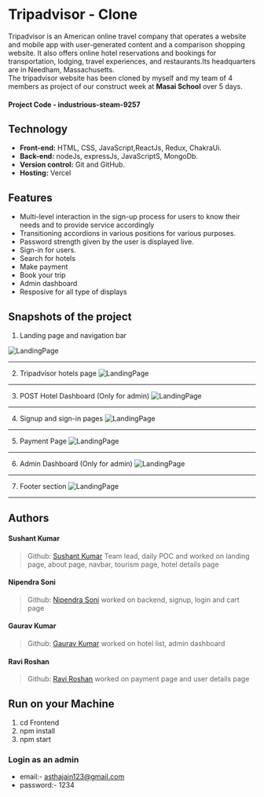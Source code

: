 # Tripadvisor - Clone
Tripadvisor is an American online travel company that operates a website and mobile app with user-generated content and a comparison shopping website. It also offers online hotel reservations and bookings for transportation, lodging, travel experiences, and restaurants.Its headquarters are in Needham, Massachusetts.
<br>
The tripadvisor website has been cloned by myself and my team of 4 members as project of our construct week at **Masai School** over 5 days.

#### Project Code - industrious-steam-9257

## Technology
- **Front-end:** HTML, CSS, JavaScript,ReactJs, Redux, ChakraUi.
- **Back-end:** nodeJs, expressJs, JavaScriptS, MongoDb.
- **Version control:** Git and GitHub.
- **Hosting:** Vercel

## Features
- Multi-level interaction in the sign-up process for users to know their needs and to provide service accordingly
- Transitioning accordions in various positions for various purposes.
- Password strength given by the user is displayed live.
- Sign-in for users.
- Search for hotels
- Make payment
- Book your trip
- Admin dashboard
- Resposive for all type of displays

## Snapshots of the project

1. Landing page and navigation bar

![LandingPage](Frontend/src/Components/Homepage/assests/readme/LandingPage.png)
*******************************************************************************

2. Tripadvisor hotels page
![LandingPage](Frontend/src/Components/Homepage/assests/readme/HotelDetails.png)
*******************************************************************************

3. POST Hotel Dashboard (Only for admin)
![LandingPage](Frontend/src/Components/Homepage/assests/readme/PostAdmin.png)
*******************************************************************************

4. Signup and sign-in pages
![LandingPage](Frontend/src/Components/Homepage/assests/readme/SignInPage.png)
*******************************************************************************

5. Payment Page
![LandingPage](Frontend/src/Components/Homepage/assests/readme/TravellerDetails.png)
*******************************************************************************

6. Admin Dashboard (Only for admin)
![LandingPage](Frontend/src/Components/Homepage/assests/readme/Allusersadmin.png)
*******************************************************************************

7. Footer section
![LandingPage](Frontend/src/Components/Homepage/assests/readme/Footer.png)
*******************************************************************************

<!--  
## Demo
>Link - [TravelGo](https://tripadvisor-rsoni2843.web.app/)
>Project demonstration link- 
<a href="#">click here</a> -->

## Authors

#### Sushant Kumar
> Github: [Sushant Kumar](https://github.com/sushantkr961)
Team lead, daily POC and worked on landing page, about page, navbar, tourism page, hotel details page

#### Nipendra Soni
>Github: [Nipendra Soni](https://github.com/rsoni2843)
worked on backend, signup, login and cart page

#### Gaurav Kumar
>Github: [Gaurav Kumar](https://github.com/erGaurav13)
worked on hotel list, admin dashboard

#### Ravi Roshan
>Github: [Ravi Roshan](https://github.com/Ravi98351)
worked on payment page and user details page

## Run on your Machine
1. cd Frontend
2. npm install
3. npm start

### Login as an admin 
- email:- asthajain123@gmail.com
- password:- 1234




